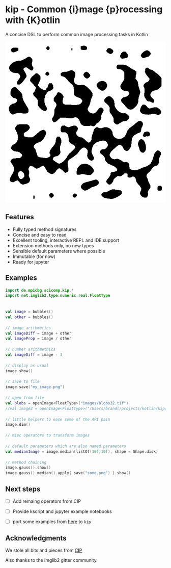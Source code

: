 # kip - Common {i}mage {p}rocessing with {K}otlin


A concise DSL to perform common image processing tasks in Kotlin

![](.README_images/b0faf8b6.png)

## Features

* Fully typed method signatures
* Concise and easy to read
* Excellent tooling, interactive REPL and IDE support
* Extension methods only, no new types
* Sensible default parameters where possible
* Immutable (for now)
* Ready for jupyter

## Examples

```kotlin
import de.mpicbg.scicomp.kip.*
import net.imglib2.type.numeric.real.FloatType


val image = bubbles()
val other = bubbles()

// image arithmetics
val imageDiff = image + other
val imageProp = image / other

// number arithmethics
val imageDiff = image - 3

// display as usual
image.show()

// save to file
image.save("my_image.png")

// open from file
val blobs = openImage<FloatType>("images/blobs32.tif")
//val image2 = openImage<FloatType>("/Users/brandl/projects/kotlin/kip/images/blobs32.tif")

// little helpers to ease some of the API pain
image.dim()

// misc operators to transform images

// default parameters which are also named parameters
val medianImage = image.median(listOf(10f,10f), shape = Shape.disk)

// method chaining
image.gauss().show()
image.gauss().median().apply{ save("some.png") }.show()

```

## Next steps

* [ ] Add remaing operators from CIP
* [ ] Provide kscript and jupyter example notebooks
* [ ] port some examples from [here](imagej-scripting/0.6.0/imagej-scripting-0.6.0.jar!/script_templates/Tutorials) to `kip`


## Acknowledgments

We stole all bits and pieces from [CIP](https://github.com/benoitlo/CIP)

Also thanks to the imglib2 gitter community.